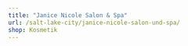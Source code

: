 ```yaml
---
title: "Janice Nicole Salon & Spa"
url: /salt-lake-city/janice-nicole-salon-und-spa/
shop: Kosmetik
---
```

